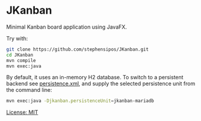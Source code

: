 # JKanban

Minimal Kanban board application using JavaFX.

Try with:

```bash
git clone https://github.com/stephensipos/JKanban.git
cd JKanban
mvn compile
mvn exec:java
```
By default, it uses an in-memory H2 database. To switch to a persistent backend
 see [persistence.xml](src/main/resources/META-INF/persistence.xml), and supply the selected persistence unit from the command line:

```bash
mvn exec:java -Djkanban.persistenceUnit=jkanban-mariadb
```

[License: MIT](LICENSE.txt)
